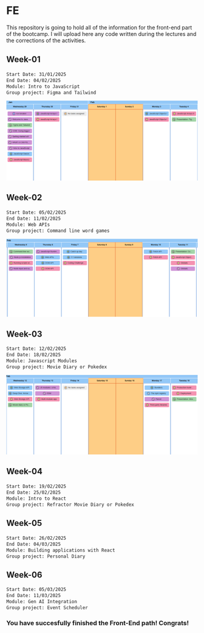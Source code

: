 # FE

This repository is going to hold all of the information for the front-end part of the bootcamp. I will upload here any code written during the lectures and the corrections of the activities.

## Week-01

    Start Date: 31/01/2025
    End Date: 04/02/2025
    Module: Intro to JavaScript
    Group project: Figma and Tailwind

![Schedule](schedule-week-1.png)

## Week-02

    Start Date: 05/02/2025
    End Date: 11/02/2025
    Module: Web APIs
    Group project: Command line word games

![Schedule](schedule-week-2.png)

## Week-03

    Start Date: 12/02/2025
    End Date: 18/02/2025
    Module: Javascript Modules
    Group project: Movie Diary or Pokedex

![Schedule](schedule-week-3.png)

## Week-04

    Start Date: 19/02/2025
    End Date: 25/02/2025
    Module: Intro to React
    Group project: Refractor Movie Diary or Pokedex

## Week-05

    Start Date: 26/02/2025
    End Date: 04/03/2025
    Module: Building applications with React
    Group project: Personal Diary

## Week-06

    Start Date: 05/03/2025
    End Date: 11/03/2025
    Module: Gen AI Integration
    Group project: Event Scheduler

### You have succesfully finished the Front-End path! Congrats!

